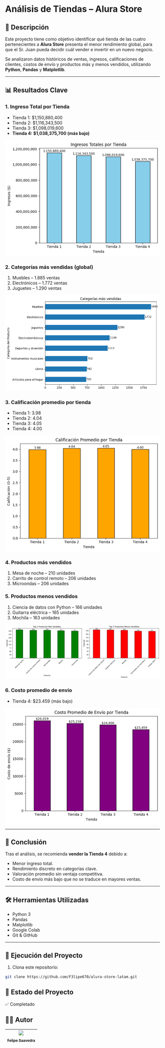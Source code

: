 # Análisis de Tiendas – Alura Store

## 📌 Descripción
Este proyecto tiene como objetivo identificar qué tienda de las cuatro pertenecientes a **Alura Store** presenta el menor rendimiento global, para que el Sr. Juan pueda decidir cuál vender e invertir en un nuevo negocio.

Se analizaron datos históricos de ventas, ingresos, calificaciones de clientes, costos de envío y productos más y menos vendidos, utilizando **Python**, **Pandas** y **Matplotlib**.

---

## 📊 Resultados Clave

### 1. Ingreso Total por Tienda
- Tienda 1: $1,150,880,400
- Tienda 2: $1,116,343,500
- Tienda 3: $1,098,019,600
- **Tienda 4: $1,038,375,700 (más bajo)**

![Gráfico 1](https://github.com/F3lipe670/alura-store-latam/blob/main/assets/grafico1.png)

### 2. Categorías más vendidas (global)
1. Muebles – 1.885 ventas
2. Electrónicos – 1.772 ventas
3. Juguetes – 1.290 ventas

![Gráfico 2](https://github.com/F3lipe670/alura-store-latam/blob/main/assets/grafico2.png)

### 3. Calificación promedio por tienda
- Tienda 1: 3.98
- Tienda 2: 4.04
- Tienda 3: 4.05
- Tienda 4: 4.00

![Gráfico 3](https://github.com/F3lipe670/alura-store-latam/blob/main/assets/grafico3.png)

### 4. Productos más vendidos
1. Mesa de noche – 210 unidades
2. Carrito de control remoto – 206 unidades
3. Microondas – 206 unidades

### 5. Productos menos vendidos
1. Ciencia de datos con Python – 166 unidades
2. Guitarra eléctrica – 165 unidades
3. Mochila – 163 unidades

![Gráfico 4](https://github.com/F3lipe670/alura-store-latam/blob/main/assets/grafico4.png)

### 6. Costo promedio de envío
- Tienda 4: $23.459 (más bajo)

![Gráfico 5](https://github.com/F3lipe670/alura-store-latam/blob/main/assets/grafico5.png)

---

## 🏁 Conclusión
Tras el análisis, se recomienda **vender la Tienda 4** debido a:
- Menor ingreso total.
- Rendimiento discreto en categorías clave.
- Valoración promedio sin ventaja competitiva.
- Costo de envío más bajo que no se traduce en mayores ventas.

---

## 🛠️ Herramientas Utilizadas
- Python 3
- Pandas
- Matplotlib
- Google Colab
- Git & GitHub

---

## 🚀 Ejecución del Proyecto
1. Clona este repositorio:
```bash
git clone https://github.com/F3lipe670/alura-store-latam.git
```

## 📌 Estado del Proyecto

✅ Completado

## 👨‍💻 Autor

| [<img src="https://avatars.githubusercontent.com/u/183630648?v=4" width=115><br><sub>Felipe Saavedra</sub>](https://github.com/F3lipe670) |
| :---: |
